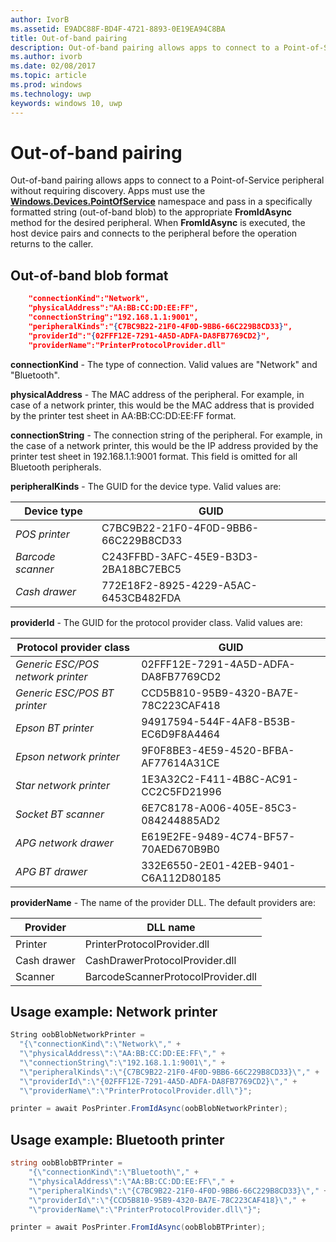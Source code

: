 ---author: IvorBms.assetid: E9ADC88F-BD4F-4721-8893-0E19EA94C8BAtitle: Out-of-band pairingdescription: Out-of-band pairing allows apps to connect to a Point-of-Service peripheral without requiring discovery.ms.author: ivorbms.date: 02/08/2017ms.topic: articlems.prod: windowsms.technology: uwpkeywords: windows 10, uwp---# Out-of-band pairingOut-of-band pairing allows apps to connect to a Point-of-Service peripheral without requiring discovery. Apps must use the [**Windows.Devices.PointOfService**](https://msdn.microsoft.com/library/windows/apps/windows.devices.pointofservice.aspx) namespace and pass in a specifically formatted string (out-of-band blob) to the appropriate **FromIdAsync** method for the desired peripheral. When **FromIdAsync** is executed, the host device pairs and connects to the peripheral before the operation returns to the caller.## Out-of-band blob format```json    "connectionKind":"Network",    "physicalAddress":"AA:BB:CC:DD:EE:FF",    "connectionString":"192.168.1.1:9001",    "peripheralKinds":"{C7BC9B22-21F0-4F0D-9BB6-66C229B8CD33}",    "providerId":"{02FFF12E-7291-4A5D-ADFA-DA8FB7769CD2}",    "providerName":"PrinterProtocolProvider.dll"```**connectionKind** - The type of connection. Valid values are "Network" and "Bluetooth".**physicalAddress** - The MAC address of the peripheral. For example, in case of a network printer, this would be the MAC address that is provided by the printer test sheet in AA:BB:CC:DD:EE:FF format.**connectionString** - The connection string of the peripheral. For example, in the case of a network printer, this would be the IP address provided by the printer test sheet in 192.168.1.1:9001 format. This field is omitted for all Bluetooth peripherals.**peripheralKinds** - The GUID for the device type. Valid values are:| Device type | GUID || ---- | ---- || *POS printer* | C7BC9B22-21F0-4F0D-9BB6-66C229B8CD33 || *Barcode scanner* | C243FFBD-3AFC-45E9-B3D3-2BA18BC7EBC5 || *Cash drawer* | 772E18F2-8925-4229-A5AC-6453CB482FDA |**providerId** - The GUID for the protocol provider class. Valid values are:| Protocol provider class | GUID || ---- | ---- || *Generic ESC/POS network printer* | 02FFF12E-7291-4A5D-ADFA-DA8FB7769CD2 || *Generic ESC/POS BT printer* | CCD5B810-95B9-4320-BA7E-78C223CAF418 || *Epson BT printer* | 94917594-544F-4AF8-B53B-EC6D9F8A4464 || *Epson network printer* | 9F0F8BE3-4E59-4520-BFBA-AF77614A31CE || *Star network printer* | 1E3A32C2-F411-4B8C-AC91-CC2C5FD21996 || *Socket BT scanner* | 6E7C8178-A006-405E-85C3-084244885AD2 || *APG network drawer* | E619E2FE-9489-4C74-BF57-70AED670B9B0 || *APG BT drawer* | 332E6550-2E01-42EB-9401-C6A112D80185 |**providerName** - The name of the provider DLL. The default providers are:| Provider | DLL name || ---- | ---- || Printer | PrinterProtocolProvider.dll || Cash drawer | CashDrawerProtocolProvider.dll || Scanner | BarcodeScannerProtocolProvider.dll |## Usage example: Network printer```csharpString oobBlobNetworkPrinter =  "{\"connectionKind\":\"Network\"," +  "\"physicalAddress\":\"AA:BB:CC:DD:EE:FF\"," +  "\"connectionString\":\"192.168.1.1:9001\"," +  "\"peripheralKinds\":\"{C7BC9B22-21F0-4F0D-9BB6-66C229B8CD33}\"," +  "\"providerId\":\"{02FFF12E-7291-4A5D-ADFA-DA8FB7769CD2}\"," +  "\"providerName\":\"PrinterProtocolProvider.dll\"}";printer = await PosPrinter.FromIdAsync(oobBlobNetworkPrinter);```## Usage example: Bluetooth printer```csharpstring oobBlobBTPrinter =    "{\"connectionKind\":\"Bluetooth\"," +    "\"physicalAddress\":\"AA:BB:CC:DD:EE:FF\"," +    "\"peripheralKinds\":\"{C7BC9B22-21F0-4F0D-9BB6-66C229B8CD33}\"," +    "\"providerId\":\"{CCD5B810-95B9-4320-BA7E-78C223CAF418}\"," +    "\"providerName\":\"PrinterProtocolProvider.dll\"}";printer = await PosPrinter.FromIdAsync(oobBlobBTPrinter);```